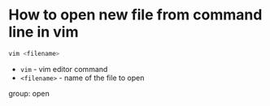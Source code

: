 # How to open new file from command line in vim

```bash
vim <filename>
```

- ``vim`` - vim editor command
- `<filename>` - name of the file to open

group: open


